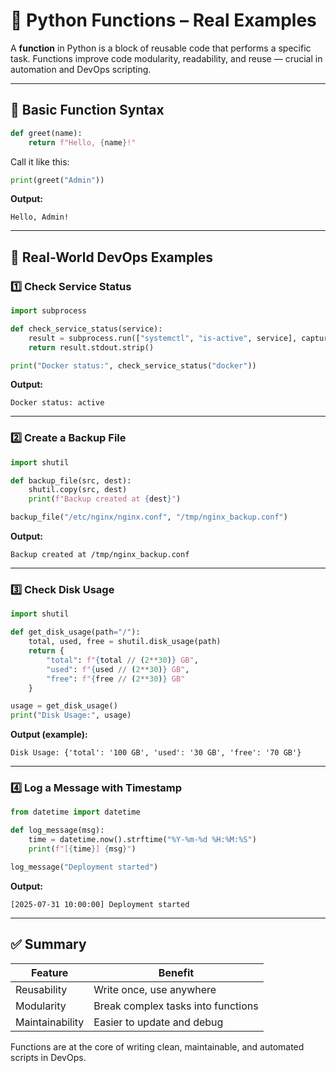 
# 🧩 Python Functions – Real Examples

A **function** in Python is a block of reusable code that performs a specific task. Functions improve code modularity, readability, and reuse — crucial in automation and DevOps scripting.

---

## 🧱 Basic Function Syntax

```python
def greet(name):
    return f"Hello, {name}!"
```

Call it like this:

```python
print(greet("Admin"))
```

**Output:**
```
Hello, Admin!
```

---

## 🔧 Real-World DevOps Examples

### 1️⃣ Check Service Status

```python
import subprocess

def check_service_status(service):
    result = subprocess.run(["systemctl", "is-active", service], capture_output=True, text=True)
    return result.stdout.strip()

print("Docker status:", check_service_status("docker"))
```

**Output:**
```
Docker status: active
```

---

### 2️⃣ Create a Backup File

```python
import shutil

def backup_file(src, dest):
    shutil.copy(src, dest)
    print(f"Backup created at {dest}")

backup_file("/etc/nginx/nginx.conf", "/tmp/nginx_backup.conf")
```

**Output:**
```
Backup created at /tmp/nginx_backup.conf
```

---

### 3️⃣ Check Disk Usage

```python
import shutil

def get_disk_usage(path="/"):
    total, used, free = shutil.disk_usage(path)
    return {
        "total": f"{total // (2**30)} GB",
        "used": f"{used // (2**30)} GB",
        "free": f"{free // (2**30)} GB"
    }

usage = get_disk_usage()
print("Disk Usage:", usage)
```

**Output (example):**
```
Disk Usage: {'total': '100 GB', 'used': '30 GB', 'free': '70 GB'}
```

---

### 4️⃣ Log a Message with Timestamp

```python
from datetime import datetime

def log_message(msg):
    time = datetime.now().strftime("%Y-%m-%d %H:%M:%S")
    print(f"[{time}] {msg}")

log_message("Deployment started")
```

**Output:**
```
[2025-07-31 10:00:00] Deployment started
```

---

## ✅ Summary

| Feature         | Benefit                             |
|----------------|-------------------------------------|
| Reusability     | Write once, use anywhere            |
| Modularity      | Break complex tasks into functions  |
| Maintainability | Easier to update and debug          |

Functions are at the core of writing clean, maintainable, and automated scripts in DevOps.

